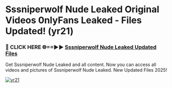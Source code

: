 # Sssniperwolf Nude Leaked Original Videos 0nlyFans Leaked - Files Updated! (yr21)

<h3>🔴 CLICK HERE 🌐==►► <a href="https://tinyurl.com/5h6xmrr3" rel="nofollow">Sssniperwolf Nude Leaked Updated Files</a></h3>

Get Sssniperwolf Nude Leaked and all content. Now you can access all videos and pictures of Sssniperwolf Nude Leaked. New Updated Files 2025!

[![yr21](https://i.imgur.com/KVD873Z.gif)](https://tinyurl.com/5h6xmrr3)
